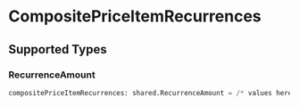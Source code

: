 # CompositePriceItemRecurrences


## Supported Types

### RecurrenceAmount

```python
compositePriceItemRecurrences: shared.RecurrenceAmount = /* values here */
```

